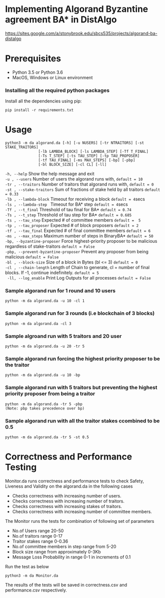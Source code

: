 # Implementing Algorand Byzantine agreement BA* in DistAlgo
<https://sites.google.com/a/stonybrook.edu/sbcs535/projects/algorand-ba-distalgo>

# Prerequisites
* Python 3.5 or Python 3.6
* MacOS, Windows or Linux environment

### Installing all the required python packages
Install all the dependencies using pip:

    pip install -r requirements.txt
# Usage
    python3 -m da algorand.da [-h] [-u NUSERS] [-tr NTRAITORS] [-st STAKE_TRAITORS]
                   [-lb LAMBDA_BLOCK] [-ls LAMBDA_STEP] [-Tf T_FINAL]
                   [-Ts T_STEP] [-ts TAU_STEP] [-tp TAU_PROPOSER]
                   [-tf TAU_FINAL] [-ms MAX_STEPS] [-bp] [-pbp]
                   [-bl BLOCK_SIZE] [-cl CL] [-ll]
                    
  `-h, --help`  Show the help message and exit \
  `-u , --users`   Number of users the algorand runs with, `default = 10`\
  `-tr , --traitors`   Number of traitors that algorand runs with, `default = 0`\
  `-st , --stake-traitors`  Sum of fractions of stake held by all traitors `default = 0.33`\
  `-lb , --lambda-block`   Timeout for receiving a block `default = 4`secs\
  `-ls , --lambda-step `  Timeout for BA* step `default = 4`secs\
  `-Tf , --t_final` Threshold of tau final for BA* `default = 0.74`\
  `-Ts , --t_step`
                        Threshold of tau step for BA* `default = 0.685`\
  `-ts , --tau_step`
                        Expected # of committee members `default =  5`\
  `-tp , --tau_proposer`
                        Expected # of block proposers `default = 2`\
  `-tf , --tau_final`
                        Expected # of final committee members `default = 6`\
  `-ms , --max_steps`
                        Maximum number of steps in BinaryBA* `default = 50`\
  `-bp, --byzantine-proposer`
                        Force highest-priority proposer to be malicious
                        regardless of stake-traitors `default = False`\
  `-pbp, --prevent-byzantine-proposer`
                        Prevent any proposer from being malicious `default = False `\
  `-bl , --block-size`
                        Size of a block in Bytes (bl <= 3) `default = 0`\
  `-cl , --chain-length`
                        Length of Chain to generate, cl = number of final
                        blocks. If -1, continue indefinitely. `default = 5`\
 ` -ll, --log_enable`     Print Log Outputs for all processes `default = False`
  
  
### Sample algorand run for 1 round and 10 users

    python -m da algorand.da -u 10 -cl 1

### Sample algorand run for 3 rounds (i.e blockchain of 3 blocks)

    python -m da algorand.da -cl 3

### Sample algroand run with 5 traitors and 20 user

    python -m da algorand.da -u 20 -tr 5

### Sample algorand run forcing the highest priority proposer to be the traitor 

    python -m da algorand.da -u 10 -bp

### Sample algorand run with 5 traitors but preventing the highest priority proposer from being a traitor

    python -m da algorand.da -tr 5 -pbp
    (Note: pbp takes precedence over bp) 

### Sample algorand run with all the traitor stakes ccombined to be 0.5

    python -m da algorand.da -tr 5 -st 0.5
    
    
# Correctness and Performance Testing
Monitor.da runs correctness and performance tests to check Safety, Liveness and Validity on the algorand.da in the following cases
* Checks correctness with increasing number of users.
* Checks correctness with increasing number of traitors.
* Checks correctness with increasing stakes of traitors.
* Checks correctness with increasing number of committee members.

The Monitor runs the tests for combination of following set of parameters
* No.of Users range 20-50
* No.of traitors range 0-17
* Traitor stakes range 0-0.36
* No.of committee members in step range from 5-20
* Block size range from approximately 0-3Kb
* Message Loss Probability in range 0-1 in increments of 0.1

Run the test as below

    python3 -m da Monitor.da
    
The results of the tests will be saved in correctness.csv and performance.csv respectively.
